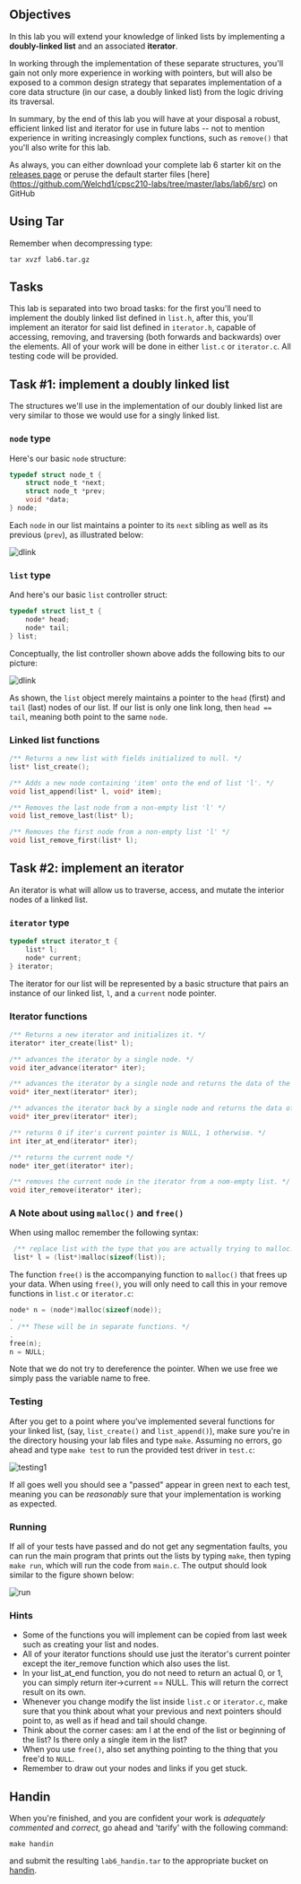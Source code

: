 ## Objectives

In this lab you will extend your knowledge of linked lists by implementing a 
**doubly-linked list** and an associated **iterator**.

In working through the implementation of these separate structures, you'll gain
not only more experience in working with pointers, but will also be exposed to a common
design strategy that separates implementation of a core data structure 
(in our case, a doubly linked list) from the logic driving its traversal. 

In summary, by the end of this lab you will have at your disposal a robust, efficient 
linked list and iterator for use in future labs -- not to mention 
experience in writing increasingly complex functions, such as `remove()` that you'll 
also write for this lab.

As always, you can either download your complete lab 6 starter kit on the 
[releases page]() or peruse the default starter files [here]
(https://github.com/Welchd1/cpsc210-labs/tree/master/labs/lab6/src) on GitHub

## Using Tar

Remember when decompressing type:

```
tar xvzf lab6.tar.gz
```

## Tasks 

This lab is separated into two broad tasks: for the first you'll need to implement 
the doubly linked list defined in `list.h`, after this, you'll implement an iterator for 
said list defined in `iterator.h`, capable of accessing, removing, and traversing 
(both forwards and backwards) over the elements. All of your work will be done in either
`list.c` or `iterator.c`. All testing code will be provided.

## Task #1: implement a doubly linked list

The structures we'll use in the implementation of our doubly linked list are 
very similar to those we would use for a singly linked list.

### `node` type
Here's our basic `node` structure:

```c
typedef struct node_t {
	struct node_t *next;
	struct node_t *prev;
	void *data;
} node;
```

Each `node` in our list maintains a pointer to its `next` sibling as well as its
previous (`prev`), as illustrated below:

![dlink](https://github.com/Welchd1/cpsc210-labs/blob/master/labs/lab6/figures/dlink_diag1.png)

### `list` type

And here's our basic `list` controller struct:
```c
typedef struct list_t {
    node* head;
    node* tail;
} list;
```

Conceptually, the list controller shown above adds the following bits to our picture:

![dlink](https://github.com/Welchd1/cpsc210-labs/blob/master/labs/lab6/figures/dlink_diag2.png)

As shown, the `list` object merely maintains a pointer to the `head` (first) and `tail` 
(last) nodes of our list. If our list is only one link long, then `head == tail`, meaning 
both point to the same `node`.

### Linked list functions

```c
/** Returns a new list with fields initialized to null. */
list* list_create();

/** Adds a new node containing 'item' onto the end of list 'l'. */
void list_append(list* l, void* item);

/** Removes the last node from a non-empty list 'l' */
void list_remove_last(list* l);

/** Removes the first node from a non-empty list 'l' */
void list_remove_first(list* l);
```
## Task #2: implement an iterator

An iterator is what will allow us to traverse, access, and mutate the interior nodes of 
a linked list. 

### `iterator` type

```c
typedef struct iterator_t {
    list* l;
    node* current;
} iterator;
```

The iterator for our list will be represented by a basic structure that pairs an instance
of our linked list, `l`, and a `current` node pointer.


### Iterator functions

```c
/** Returns a new iterator and initializes it. */
iterator* iter_create(list* l);

/** advances the iterator by a single node. */
void iter_advance(iterator* iter);

/** advances the iterator by a single node and returns the data of the node associated before it was advanced */
void* iter_next(iterator* iter);

/** advances the iterator back by a single node and returns the data of the node associated before it was moved back */
void* iter_prev(iterator* iter);

/** returns 0 if iter's current pointer is NULL, 1 otherwise. */
int iter_at_end(iterator* iter);

/** returns the current node */
node* iter_get(iterator* iter);

/** removes the current node in the iterator from a nom-empty list. */
void iter_remove(iterator* iter);
```

### A Note about using `malloc()` and `free()`

When using malloc remember the following syntax:

```c
 /** replace list with the type that you are actually trying to malloc.*/
 list* l = (list*)malloc(sizeof(list));
```

The function `free()` is the accompanying function to `malloc()` that frees up your data.
When using `free()`, you will only need to call this in your remove functions in `list.c` or `iterator.c`:

```c
node* n = (node*)malloc(sizeof(node));
.
. /** These will be in separate functions. */
.
free(n);
n = NULL;
```

Note that we do not try to dereference the pointer. When we use free we simply pass the variable name to free.

### Testing

After you get to a point where you've implemented several functions for your linked list,
(say, `list_create()` and `list_append()`), make sure you're in the directory housing
your lab files and type `make`. Assuming no errors, go ahead and type `make test` to run 
the provided test driver in `test.c`:

![testing1](https://github.com/Welchd1/cpsc210-labs/blob/master/labs/lab6/figures/test_output.png)

If all goes well you should see a "passed" appear in green next to each test,
meaning you can be *reasonably* sure that your implementation is working as expected.

### Running

If all of your tests have passed and do not get any segmentation faults,
you can run the main program that prints out the lists by typing `make`,
then typing `make run`, which will run the code from `main.c`.
The output should look similar to the figure shown below:

![run](https://github.com/Welchd1/cpsc210-labs/blob/master/labs/lab6/figures/run_output.png)

### Hints

* Some of the functions you will implement can be copied from last week such as creating your list and nodes.
* All of your iterator functions should use just the iterator's current pointer except the iter_remove function which also uses   the list.
* In your list_at_end function, you do not need to return an actual 0, or 1, you can simply return iter->current == NULL. This   will return the correct result on its own.
* Whenever you change modify the list inside `list.c` or `iterator.c`, make sure that you think about what your previous and     next pointers should point to, as well as if head and tail should change.
* Think about the corner cases: am I at the end of the list or beginning of the list? Is there only a single item in the list?
* When you use `free()`, also set anything pointing to the thing that you free'd to `NULL`.
* Remember to draw out your nodes and links if you get stuck.

## Handin

When you're finished, and you are confident your work is *adequately commented* and 
*correct*, go ahead and 'tarify' with the following command:
```
make handin
```
and submit the resulting `lab6_handin.tar` to the appropriate bucket on 
[handin](https://handin.cs.clemson.edu/courses/).
